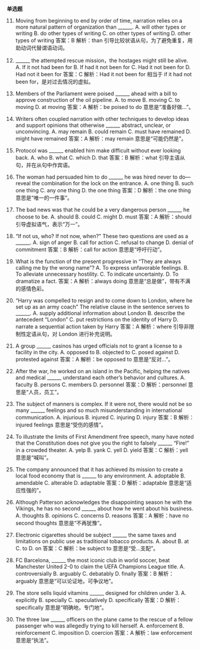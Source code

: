 **单选题**

11. Moving from beginning to end by order of time, narration relies on a more natural pattern of organization than ______.
A. will other types or writing B. do other types of writing C. on other types of writing D. other types of writing
答案：B
解析：than 引导比较状语从句，为了避免重复，用助动词代替谓语动词。

12. ______ the attempted rescue mission，the hostages might still be alive.
A. If it not had been for B. If had it not been for C. Had it not been for D. Had not it been for
答案：C
解析：Had it not been for 相当于 if it had not been for，是对过去情况的虚拟。

13. Members of the Parliament were poised ______ ahead with a bill to approve construction of the oil pipeline.
A. to move B. moving C. to moving D. at moving
答案：A
解析：be poised to do 意思是“准备好做…”。

14. Writers often coupled narration with other techniques to develop ideas and support opinions that otherwise ______ abstract, unclear, or unconvincing.
A. may remain B. could remain C. must have remained D. might have remained
答案：A
解析：may remain 意思是“可能仍然是”。

15. Protocol was ______ enabled him make difficult without ever looking back.
A. who B. what C. which D. that
答案：B
解析：what 引导主语从句，并在从句中作宾语。

16. The woman had persuaded him to do ______ he was hired never to do—reveal the combination for the lock on the entrance.
A. one thing B. such one thing C. any one thing D. the one thing
答案：D
解析：the one thing 意思是“唯一的一件事”。

17. The bad news was that he could be a very dangerous person ______ he choose to be.
A. should B. could C. might D. must
答案：A
解析：should 引导虚拟语气，表示“万一”。

18. “If not us, who? If not now, when?” These two questions are used as a ______.
A. sign of anger B. call for action C. refusal to change D. denial of commitment
答案：B
解析：call for action 意思是“呼吁行动”。

19. What is the function of the present progressive in “They are always calling me by the wrong name”?
A. To express unfavorable feelings. B. To alleviate unnecessary hostility. C. To indicate uncertainty. D. To dramatize a fact.
答案：A
解析：always doing 意思是“总是做”，带有不满的感情色彩。

20. “Harry was compelled to resign and to come down to London, where he set up as an army coach” The relative clause in the sentence serves to ______.
A. supply additional information about London B. describe the antecedent “London” C. put restrictions on the identity of Harry D. narrate a sequential action taken by Harry
答案：A
解析：where 引导非限制性定语从句，对 London 进行补充说明。

21. A group ______ casinos has urged officials not to grant a license to a facility in the city.
A. opposed to B. objected to C. posed against D. protested against
答案：A
解析：be opposed to 意思是“反对…”。

22. After the war, he worked on an island in the Pacific, helping the natives and medical ______ understand each other’s behavior and cultures.
A. faculty B. persons C. members D. personnel
答案：D
解析：personnel 意思是“人员，员工”。

23. The subject of manners is complex. If it were not, there would not be so many ______ feelings and so much misunderstanding in international communication.
A. injurious B. injured C. injuring D. injury
答案：B
解析：injured feelings 意思是“受伤的感情”。

24. To illustrate the limits of First Amendment free speech, many have noted that the Constitution does not give you the right to falsely ______ “Fire!” in a crowded theater.
A. yelp B. yank C. yell D. yield
答案：C
解析：yell 意思是“喊叫”。

25. The company announced that it has achieved its mission to create a local food economy that is ______ to any environment.
A. adoptable B. amendable C. alterable D. adaptable
答案：D
解析：adaptable 意思是“适应性强的”。

26. Although Patterson acknowledges the disappointing season he with the Vikings, he has no second ______ about how he went about his business.
A. thoughts B. opinions C. concerns D. reasons
答案：A
解析：have no second thoughts 意思是“不再犹豫”。

27. Electronic cigarettes should be subject ______ the same taxes and limitations on public use as traditional tobacco products.
A. about B. at C. to D. on
答案：C
解析：be subject to 意思是“受…支配”。

28. FC Barcelona, ______ the most iconic club in world soccer, beat Manchester United 2-0 to claim the UEFA Champions League title.
A. controversially B. arguably C. debatably D. finally
答案：B
解析：arguably 意思是“可以论证地，可争议地”。

29. The store sells liquid vitamins ______ designed for children under 3.
A. explicitly B. specially C. speculatively D. specifically
答案：D
解析：specifically 意思是“明确地，专门地”。

30. The three law ______ officers on the plane came to the rescue of a fellow passenger who was allegedly trying to kill herself.
A. enforcement B. reinforcement C. imposition D. coercion
答案：A
解析：law enforcement 意思是“执法”。
